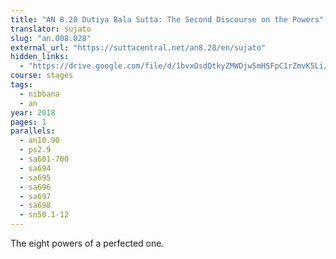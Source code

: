 ```yaml
---
title: "AN 8.28 Dutiya Bala Sutta: The Second Discourse on the Powers"
translator: sujato
slug: "an.008.028"
external_url: "https://suttacentral.net/an8.28/en/sujato"
hidden_links:
  - "https://drive.google.com/file/d/1bvxOsdQtkyZMWDjw5mHSFpC1rZmvK5Li/view?usp=drivesdk"
course: stages
tags:
  - nibbana
  - an
year: 2018
pages: 1
parallels:
  - an10.90
  - ps2.9
  - sa601-700
  - sa694
  - sa695
  - sa696
  - sa697
  - sa698
  - sn50.1-12
---
```



The eight powers of a perfected one.
